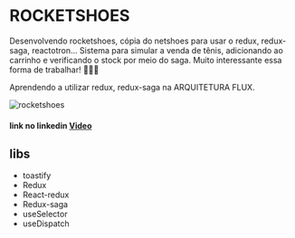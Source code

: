 # ROCKETSHOES
Desenvolvendo rocketshoes, cópia do netshoes para usar o redux, redux-saga, reactotron...
Sistema para simular a venda de tênis, adicionando ao carrinho e verificando o stock por meio do saga.
Muito interessante essa forma de trabalhar! 🚀🚀🚀

Aprendendo a utilizar redux, redux-saga na ARQUITETURA FLUX. 

![rocketshoes](https://user-images.githubusercontent.com/28990749/71559668-c71b9000-2a3f-11ea-9503-6c6a07deea57.png)

#### link no linkedin [Video](https://www.linkedin.com/posts/ismael-moreira-de-sousa-20234213b_reactjs-rocketseat-javascript-activity-6578434793971728384-_ONM)

## libs 
  - toastify
  - Redux
  - React-redux
  - Redux-saga
  - useSelector
  - useDispatch
  

